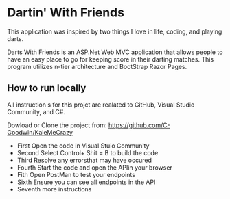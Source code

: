 # Dartin' With Friends

This application was inspired by two things I love in life, coding, and playing darts.  

Darts With Friends is an ASP.Net Web MVC application that allows people to have an easy place to go for keeping score in their darting matches. This program utilizes n-tier architecture and BootStrap Razor Pages.

## How to run locally

All instruction s for this projct are realated to GitHub, Visual Studio Community, and C#.

Dowload or Clone the project from: https://github.com/C-Goodwin/KaleMeCrazy
* First Open the code in Visual Stuio Community
* Second Select Control+ Shit = B to build the code
* Third Resolve any errorsthat may have occured
* Fourth Start the code and open the APIin your browser
* Fith Open PostMan to test your endpoints
* Sixth Ensure you can see all endpoints in the API
* Seventh more instructions

